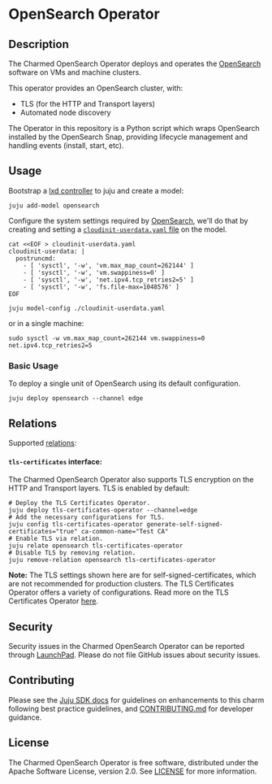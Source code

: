# OpenSearch Operator

## Description

The Charmed OpenSearch Operator deploys and operates the [OpenSearch](https://opensearch.org/) software on VMs and machine clusters.

This operator provides an OpenSearch cluster, with:
- TLS (for the HTTP and Transport layers)
- Automated node discovery

The Operator in this repository is a Python script which wraps OpenSearch installed by the OpenSearch Snap, providing lifecycle management and handling events (install, start, etc).

## Usage

Bootstrap a [lxd controller](https://juju.is/docs/olm/lxd#heading--create-a-controller) to juju and create a model:

```shell
juju add-model opensearch
```

Configure the system settings required by [OpenSearch](https://opensearch.org/docs/2.3/opensearch/install/important-settings/),
we'll do that by creating and setting a [`cloudinit-userdata.yaml` file](https://juju.is/docs/olm/juju-model-config) on the model.
```
cat <<EOF > cloudinit-userdata.yaml
cloudinit-userdata: |
  postruncmd:
    - [ 'sysctl', '-w', 'vm.max_map_count=262144' ]
    - [ 'sysctl', '-w', 'vm.swappiness=0' ]
    - [ 'sysctl', '-w', 'net.ipv4.tcp_retries2=5' ]
    - [ 'sysctl', '-w', 'fs.file-max=1048576' ]
EOF

juju model-config ./cloudinit-userdata.yaml
```
or in a single machine:
```
sudo sysctl -w vm.max_map_count=262144 vm.swappiness=0 net.ipv4.tcp_retries2=5
```

### Basic Usage
To deploy a single unit of OpenSearch using its default configuration.

```shell
juju deploy opensearch --channel edge
```

## Relations

Supported [relations](https://juju.is/docs/olm/relations):

#### `tls-certificates` interface:

The Charmed OpenSearch Operator also supports TLS encryption on the HTTP and Transport layers. TLS is enabled by default:

```shell
# Deploy the TLS Certificates Operator.
juju deploy tls-certificates-operator --channel=edge
# Add the necessary configurations for TLS.
juju config tls-certificates-operator generate-self-signed-certificates="true" ca-common-name="Test CA"
# Enable TLS via relation.
juju relate opensearch tls-certificates-operator
# Disable TLS by removing relation.
juju remove-relation opensearch tls-certificates-operator
```

**Note:** The TLS settings shown here are for self-signed-certificates, which are not recommended for production clusters. The TLS Certificates Operator offers a variety of configurations. Read more on the TLS Certificates Operator [here](https://charmhub.io/tls-certificates-operator).

## Security
Security issues in the Charmed OpenSearch Operator can be reported through [LaunchPad](https://wiki.ubuntu.com/DebuggingSecurity#How%20to%20File). Please do not file GitHub issues about security issues.

## Contributing

Please see the [Juju SDK docs](https://juju.is/docs/sdk) for guidelines on enhancements to this charm following best practice guidelines, and [CONTRIBUTING.md](https://github.com/canonical/opensearch-operator/blob/main/CONTRIBUTING.md) for developer guidance.

## License
The Charmed OpenSearch Operator is free software, distributed under the Apache Software License, version 2.0. See [LICENSE](https://github.com/canonical/opensearch-operator/blob/main/LICENSE) for more information.
